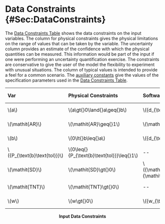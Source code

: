 # Data Constraints {#Sec:DataConstraints}

The [Data Constraints Table](./SecDataConstraints.md#Table:InDataConstraints) shows the data constraints on the input variables. The column for physical constraints gives the physical limitations on the range of values that can be taken by the variable. The uncertainty column provides an estimate of the confidence with which the physical quantities can be measured. This information would be part of the input if one were performing an uncertainty quantification exercise. The constraints are conservative to give the user of the model the flexibility to experiment with unusual situations. The column of typical values is intended to provide a feel for a common scenario. The [auxiliary constants](./SecAuxConstants.md#Sec:AuxConstants) give the values of the specification parameters used in the [Data Constraints Table](./SecDataConstraints.md#Table:InDataConstraints).

<div id="Table:InDataConstraints"></div>

|Var                            |Physical Constraints                         |Software Constraints                                                               |Typical Value             |Uncert.     |
|:------------------------------|:--------------------------------------------|:----------------------------------------------------------------------------------|:-------------------------|:-----------|
|\\(a\\)                        |\\(a\gt{}0\land{}a\geq{}b\\)                 |\\({d\_{\text{min}}}\leq{}a\leq{}{d\_{\text{max}}}\\)                              |\\(1.5\\) \\({\text{m}}\\)|10\\(\\%\\) |
|\\(\mathit{AR}\\)              |\\(\mathit{AR}\geq{}1\\)                     |\\(\mathit{AR}\leq{}{\mathit{AR}\_{\text{max}}}\\)                                 |\\(1.5\\)                 |10\\(\\%\\) |
|\\(b\\)                        |\\(0\lt{}b\leq{}a\\)                         |\\({d\_{\text{min}}}\leq{}b\leq{}{d\_{\text{max}}}\\)                              |\\(1.2\\) \\({\text{m}}\\)|10\\(\\%\\) |
|\\({P\_{\text{b}\text{tol}}}\\)|\\(0\leq{}{P\_{\text{b}\text{tol}}}\leq{}1\\)|--                                                                                 |\\(0.008\\)               |0.1\\(\\%\\)|
|\\(\mathit{SD}\\)              |\\(\mathit{SD}\gt{}0\\)                      |\\({\mathit{SD}\_{\text{min}}}\leq{}\mathit{SD}\leq{}{\mathit{SD}\_{\text{max}}}\\)|\\(45\\) \\({\text{m}}\\) |10\\(\\%\\) |
|\\(\mathit{TNT}\\)             |\\(\mathit{TNT}\gt{}0\\)                     |--                                                                                 |\\(1\\)                   |10\\(\\%\\) |
|\\(w\\)                        |\\(w\gt{}0\\)                                |\\({w\_{\text{min}}}\leq{}w\leq{}{w\_{\text{max}}}\\)                              |\\(42\\) \\({\text{kg}}\\)|10\\(\\%\\) |

**<p align="center">Input Data Constraints</p>**
